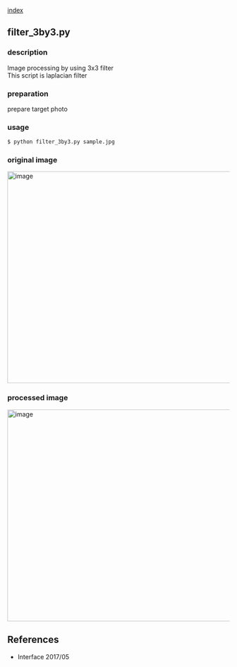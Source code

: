 [index](./index.md)

## filter_3by3.py

### description
Image processing by using 3x3 filter  
This script is laplacian filter

### preparation
prepare target photo

### usage
```sh
$ python filter_3by3.py sample.jpg
```

### original image
<img src="https://raw.githubusercontent.com/wiki/karaage0703/python-image-processing/0002.jpg" alt="image" width="640" height="480">



### processed image
<img src="https://raw.githubusercontent.com/wiki/karaage0703/python-image-processing/0010.jpg" alt="image" width="640" height="480">

## References
- Interface 2017/05
